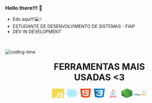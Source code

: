 ### Hello there!!! 🖖

- Edu aqui!!!💻🖱
- ESTUDANTE DE DESENVOLVIMENTO DE SISTEMAS - FIAP
- DEV IN DEVELOPMENT
  
  

<br>

<div  align="center"> 
  <div style="display: inline_block"><br>
    <img align="left" height="250" alt="coding-time" src="code.gif">
    <h1 align="center"> FERRAMENTAS MAIS USADAS <3</h1>
    <img align="center" height="30" width="40" alt="js-icon"  src="https://raw.githubusercontent.com/devicons/devicon/master/icons/javascript/javascript-plain.svg">
    <img align="center" height="30" width="40" alt="react-icon" src="https://raw.githubusercontent.com/devicons/devicon/master/icons/react/react-original.svg">
    <img align="center" height="30" width="40" alt="html-icon" src="https://raw.githubusercontent.com/devicons/devicon/master/icons/html5/html5-original.svg">
    <img align="center" height="30" width="40" alt="css-icon" src="https://raw.githubusercontent.com/devicons/devicon/master/icons/css3/css3-original.svg">
    <img align="center" height="30" width="40" alt="java-icon" src="https://raw.githubusercontent.com/devicons/devicon/master/icons/java/java-original-wordmark.svg">
    <img align="center" height="30" width="40" alt="nodejs-icon" src="https://raw.githubusercontent.com/devicons/devicon/master/icons/nodejs/nodejs-original.svg">
    <img align="center" height="30" width="40" alt="mysql-icon" src= 
 "https://raw.githubusercontent.com/devicons/devicon/master/icons/mysql/mysql-original-wordmark.svg"
 <img align="center" height="30" width="40" alt="oracle-icon" src= 
"https://cdn.jsdelivr.net/gh/devicons/devicon/icons/oracle/oracle-original.svg"
 <img align="center" height="30" width="40" alt="python-icon" src= 
  "https://raw.githubusercontent.com/devicons/devicon/master/icons/python/python-original.svg"
   </div>

 
  

